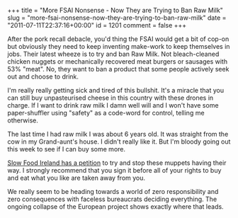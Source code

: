 +++
title = "More FSAI Nonsense - Now They are Trying to Ban Raw Milk"
slug = "more-fsai-nonsense-now-they-are-trying-to-ban-raw-milk"
date = "2011-07-11T22:37:16+00:00"
id = 1201
comment = false
+++

After the pork recall debacle, you'd thing the FSAI would get a bit of cop-on but obviously they need to keep inventing make-work to keep themselves in jobs. Their latest wheeze is to try and ban Raw Milk. Not bleach-cleaned chicken nuggets or mechanically recovered meat burgers or sausages with 53% "meat". No, they want to ban a product that some people actively seek out and choose to drink.

I'm really really getting sick and tired of this bullshit. It's a miracle that you can still buy unpasteurised cheese in this country with these drones in charge. If I want to drink raw milk I damn well will and I won't have some paper-shuffler using "safety" as a code-word for control, telling me otherwise.

The last time I had raw milk I was about 6 years old. It was straight from the cow in my Grand-aunt's house. I didn't really like it. But I'm bloody going out this week to see if I can buy some more.

[Slow Food Ireland has a petition](http://www.slowfoodireland.com/index.php/food/raw-milk-petition.html) to try and stop these muppets having their way. I strongly recommend that you sign it before all of your rights to buy and eat what you like are taken away from you.

We really seem to be heading towards a world of zero responsibility and zero consequences with faceless bureaucrats deciding everything. The ongoing collapse of the European project shows exactly where that leads.
